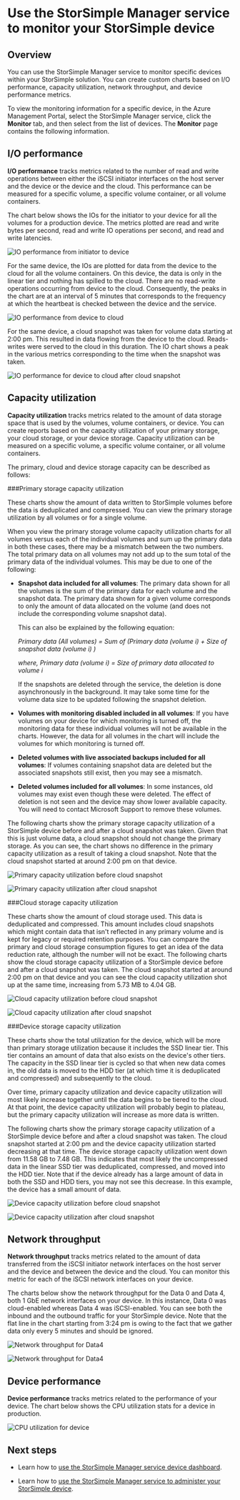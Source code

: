 <properties 
   pageTitle="Monitor your StorSimple device | Windows Azure"
   description="Describes how to use the StorSimple Manager service to monitor I/O performance, capacity utilization, network throughput, and device performance."
   services="storsimple"
   documentationCenter="NA"
   authors="alkohli"
   manager="carolz"
   editor="" />
<tags
	ms.service="storsimple"
	ms.date="11/05/2015"
	wacn.date=""/>

# Use the StorSimple Manager service to monitor your StorSimple device 

## Overview

You can use the StorSimple Manager service to monitor specific devices within your StorSimple solution. You can create custom charts based on I/O performance, capacity utilization, network throughput, and device performance metrics. 

To view the monitoring information for a specific device, in the Azure Management Portal, select the StorSimple Manager service, click the **Monitor** tab, and then select from the list of devices. The **Monitor** page contains the following information.

## I/O performance 

**I/O performance** tracks metrics related to the number of read and write operations between either the iSCSI initiator interfaces on the host server and the device or the device and the cloud. This performance can be measured for a specific volume, a specific volume container, or all volume containers.

The chart below shows the IOs for the initiator to your device for all the volumes for a production device. The metrics plotted are read and write bytes per second, read and write IO operations per second, and read and write latencies.

![IO performance from initiator to device](./media/storsimple-monitor-device/StorSimple_IO_Performance_For_InitiatorTODevice_For_AllVolumesM.png)

For the same device, the IOs are plotted for data from the device to the cloud for all the volume containers. On this device, the data is only in the linear tier and nothing has spilled to the cloud. There are no read-write operations occurring from device to the cloud. Consequently, the peaks in the chart are at an interval of 5 minutes that corresponds to the frequency at which the heartbeat is checked between the device and the service. 

![IO performance from device to cloud](./media/storsimple-monitor-device/StorSimple_IO_Performance_For_DeviceTOCloud_For_AllVolumeContainersM.png)


For the same device, a cloud snapshot was taken for volume data starting at 2:00 pm. This resulted in data flowing from the device to the cloud. Reads-writes were served to the cloud in this duration. The IO chart shows a peak in the various metrics corresponding to the time when the snapshot was taken. 

![IO performance for device to cloud after cloud snapshot](./media/storsimple-monitor-device/StorSimple_IO_Performance_For_DeviceTOCloud_For_AllVolumeContainers2M.png)


## Capacity utilization 

**Capacity utilization** tracks metrics related to the amount of data storage space that is used by the volumes, volume containers, or device. You can create reports based on the capacity utilization of your primary storage, your cloud storage, or your device storage. Capacity utilization can be measured on a specific volume, a specific volume container, or all volume containers.

The primary, cloud and device storage capacity can be described as follows:

###Primary storage capacity utilization
 
These charts show the amount of data written to StorSimple volumes before the data is deduplicated and compressed. You can view the primary storage utilization by all volumes or for a single volume.

When you view the primary storage volume capacity utilization charts for all volumes versus each of the individual volumes and sum up the primary data in both these cases, there may be a mismatch between the two numbers. The total primary data on all volumes may not add up to the sum total of the primary data of the individual volumes. This may be due to one of the following:

- **Snapshot data included for all volumes**: The primary data shown for all the volumes is the sum of the primary data for each volume and the snapshot data. The primary data shown for a given volume corresponds to only the amount of data allocated on the volume (and does not include the corresponding volume snapshot data).

	This can also be explained by the following equation:

	*Primary data (All volumes) = Sum of (Primary data (volume i) + Size of snapshot data (volume i) )*
	
	*where, Primary data (volume i) = Size of primary data allocated to volume i*
 
	If the snapshots are deleted through the service, the deletion is done asynchronously in the background. It may take some time for the volume data size to be updated following the snapshot deletion. 
 
- **Volumes with monitoring disabled included in all volumes**: If you have volumes on your device for which monitoring is turned off, the monitoring data for these individual volumes will not be available in the charts. However, the data for all volumes in the chart will include the volumes for which monitoring is turned off. 
 
- **Deleted volumes with live associated backups included for all volumes**: If volumes containing snapshot data are deleted but the associated snapshots still exist, then you may see a mismatch.

- **Deleted volumes included for all volumes**: In some instances, old volumes may exist even though these were deleted. The effect of deletion is not seen and the device may show lower available capacity. You will need to contact Microsoft Support to remove these volumes.

The following charts show the primary storage capacity utilization of a StorSimple device before and after a cloud snapshot was taken. Given that this is just volume data, a cloud snapshot should not change the primary storage. As you can see, the chart shows no difference in the primary capacity utilization as a result of taking a cloud snapshot. Note that the cloud snapshot started at around 2:00 pm on that device.

![Primary capacity utilization before cloud snapshot](./media/storsimple-monitor-device/StorSimple_PrimaryCapacityUtil_For_AllVolumes2M.png)

![Primary capacity utilization after cloud snapshot](./media/storsimple-monitor-device/StorSimple_PrimaryCapacityUtil_For_AllVolumes1M.png)


###Cloud storage capacity utilization

These charts show the amount of cloud storage used. This data is deduplicated and compressed. This amount includes cloud snapshots which might contain data that isn't reflected in any primary volume and is kept for legacy or required retention purposes. You can compare the primary and cloud storage consumption figures to get an idea of the data reduction rate, although the number will not be exact. The following charts show the cloud storage capacity utilization of a StorSimple device before and after a cloud snapshot was taken. The cloud snapshot started at around 2:00 pm on that device and you can see the cloud capacity utilization shot up at the same time, increasing from 5.73 MB to 4.04 GB.

![Cloud capacity utilization before cloud snapshot](./media/storsimple-monitor-device/StorSimple_CloudCapacityUtil_For_AllVolumeContainers2M.png)

![Cloud capacity utilization after cloud snapshot](./media/storsimple-monitor-device/StorSimple_CloudCapacityUtil_For_AllVolumeContainers1M.png)


###Device storage capacity utilization

These charts show the total utilization for the device, which will be more than primary storage utilization because it includes the SSD linear tier. This tier contains an amount of data that also exists on the device's other tiers. The capacity in the SSD linear tier is cycled so that when new data comes in, the old data is moved to the HDD tier (at which time it is deduplicated and compressed) and subsequently to the cloud.

Over time, primary capacity utilization and device capacity utilization will most likely increase together until the data begins to be tiered to the cloud. At that point, the device capacity utilization will probably begin to plateau, but the primary capacity utilization will increase as more data is written.

The following charts show the primary storage capacity utilization of a StorSimple device before and after a cloud snapshot was taken. The cloud snapshot started at 2:00 pm and the device capacity utilization started decreasing at that time. The device storage capacity utilization went down from 11.58 GB to 7.48 GB. This indicates that most likely the uncompressed data in the linear SSD tier was deduplicated, compressed, and moved into the HDD tier. Note that if the device already has a large amount of data in both the SSD and HDD tiers, you may not see this decrease. In this example, the device has a small amount of data.

![Device capacity utilization before cloud snapshot](./media/storsimple-monitor-device/StorSimple_DeviceCapacityUtil2M.png)

![Device capacity utilization after cloud snapshot](./media/storsimple-monitor-device/StorSimple_DeviceCapacityUtil1M.png)


## Network throughput

**Network throughput** tracks metrics related to the amount of data transferred from the iSCSI initiator network interfaces on the host server and the device and between the device and the cloud. You can monitor this metric for each of the iSCSI network interfaces on your device.

The charts below show the network throughput for the Data 0 and Data 4, both 1 GbE network interfaces on your device. In this instance, Data 0 was cloud-enabled whereas Data 4 was iSCSI-enabled. You can see both the inbound and the outbound traffic for your StorSimple device. Note that the flat line in the chart starting from 3:24 pm is owing to the fact that we gather data only every 5 minutes and should be ignored. 

![Network throughput for Data4](./media/storsimple-monitor-device/StorSimple_NetworkThroughput_Data0M.png)

![Network throughput for Data4](./media/storsimple-monitor-device/StorSimple_NetworkThroughput_Data4M.png)


## Device performance 

**Device performance** tracks metrics related to the performance of your device. The chart below shows the CPU utilization stats for a device in production.

![CPU utilization for device](./media/storsimple-monitor-device/StorSimple_DeviceMonitor_DevicePerformance1M.png)

## Next steps

- Learn how to [use the StorSimple Manager service device dashboard](/documentation/articles/storsimple-device-dashboard).

- Learn how to [use the StorSimple Manager service to administer your StorSimple device](/documentation/articles/storsimple-manager-service-administration).
